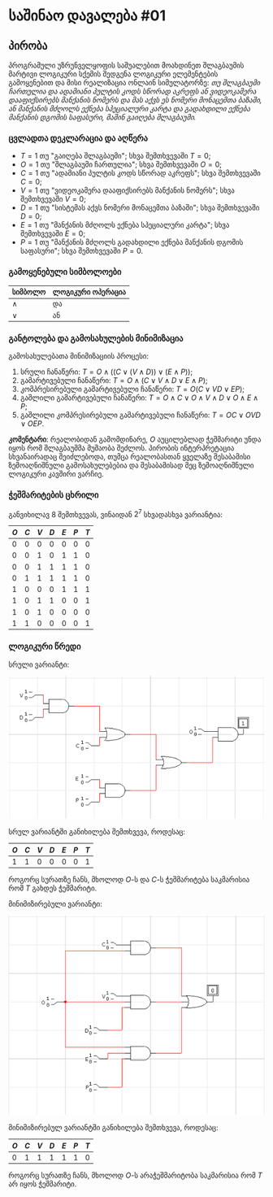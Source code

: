 # საშინაო დავალება #01

## პირობა

პროგრამული უზრუნველყოფის საშუალებით მოახდინეთ შლაგბაუმის მარტივი ლოგიკური სქემის შედგენა ლოგიკური ელემენტების გამოყენებით და მისი რეალიზაცია ონლაინ სიმულატორზე: _თუ შლაგბაუმი ჩართულია და ადამიანი პულტის კოდს სწორად აკრეფს ან ვიდეოკამერა დააფიქსირებს მანქანის ნომერს და მას აქვს ეს ნომერი მონაცემთა ბაზაში, ან მანქანის მძღოლს ექნება სპეციალური კარტა და გადახდილი ექნება მანქანის დგომის საფასური, მაშინ გაიღება შლაგბაუმი._

### ცვლადთა დეკლარაცია და აღწერა

- $T = 1$ თუ "გაიღება შლაგბაუმი"; სხვა შემთხვევაში $T = 0$;
- $O = 1$ თუ "შლაგბაუმი ჩართულია"; სხვა შემთხვევაში $O = 0$;
- $C = 1$ თუ "ადამიანი პულტის კოდს სწორად აკრეფს"; სხვა შემთხვევაში $C = 0$;
- $V = 1$ თუ "ვიდეოკამერა დააფიქსირებს მანქანის ნომერს"; სხვა შემთხვევაში $V = 0$;
- $D = 1$ თუ "სისტემას აქვს ნომერი მონაცემთა ბაზაში"; სხვა შემთხვევაში $D = 0$;
- $E = 1$ თუ "მანქანის მძღოლს ექნება სპეციალური კარტა"; სხვა შემთხვევაში $E = 0$;
- $P = 1$ თუ "მანქანის მძღოლს გადახდილი ექნება მანქანის დგომის საფასური"; სხვა შემთხვევაში $P = 0$.

### გამოყენებული სიმბოლოები

| სიმბოლო | ლოგიკური ოპერაცია |
| ------- | ------------------ |
| $∧$     | და                 |
| $∨$     | ან                 |

### განტოლება და გამოსახულების მინიმიზაცია

გამოსახულებათა მინიმიზაციის პროცესი:

1. სრული ჩანაწერი: $T = O ∧ ((C ∨ (V ∧ D)) ∨ (E ∧ P))$;
2. გამარტივებული ჩანაწერი: $T = O ∧ (C ∨ V ∧ D ∨ E ∧ P)$;
3. კომპრესირებული გამარტივებული ჩანაწერი: $T = O (C ∨ VD ∨ EP)$;
4. გაშლილი გამარტივებული ჩანაწერი: $T = O ∧ C ∨ O ∧ V ∧ D ∨ O ∧ E ∧ P$;
5. გაშლილი კომპრესირებული გამარტივებული ჩანაწერი: $T = OC ∨ OVD ∨ OEP$.

**კომენტარი**: რეალობიდან გამომდინარე, $O$ აუცილებლად ჭეშმარიტი უნდა იყოს რომ შლაგბაუმმა მუშაობა შეძლოს. პირობის ინტერპრეტაცია სხვანაირადაც შეიძლებოდა, თუმცა რეალობასთან ყველაზე შესაბამისი ზემოაღნიშნული გამოსახულებებია და შესაბამისად მეც ზემოაღნიშნული ლოგიკური კავშირი ვარჩიე.

### ჭეშმარიტების ცხრილი

განვიხილავ $8$ შემთხვევას, ვინაიდან $2^{7}$ სხვადასხვა ვარიანტია:

| $O$ | $C$ | $V$ | $D$ | $E$ | $P$ | $T$ |
| --- | --- | --- | --- | --- | --- | --- |
| 0   | 0   | 0   | 0   | 0   | 0   | 0   |
| 0   | 0   | 1   | 0   | 1   | 1   | 0   |
| 0   | 0   | 1   | 1   | 1   | 1   | 0   |
| 0   | 1   | 1   | 1   | 1   | 1   | 0   |
| 1   | 0   | 0   | 0   | 1   | 1   | 1   |
| 1   | 0   | 1   | 1   | 0   | 0   | 1   |
| 1   | 0   | 1   | 0   | 0   | 0   | 0   |
| 1   | 1   | 0   | 0   | 0   | 0   | 1   |

### ლოგიკური წრედი

სრული ვარიანტი:

![სრული](assets/2021-04-11-19-37-51.png)

სრულ ვარიანტში განიხილება შემთხვევა, როდესაც:

| $O$ | $C$ | $V$ | $D$ | $E$ | $P$ | $T$ |
|-----|-----|-----|-----|-----|-----|-----|
| 1   | 1   | 0   | 0   | 0   | 0   | 1   |

როგორც სურათზე ჩანს, მხოლოდ $O$-ს და $C$-ს ჭეშმარიტება საკმარისია რომ $T$ გახდეს ჭეშმარიტი.

მინიმიზირებული ვარიანტი:

![მინიმიზირებული](assets/2021-04-11-19-36-01.png)

მინიმიზირებულ ვარიანტში განიხილება შემთხვევა, როდესაც:

| $O$ | $C$ | $V$ | $D$ | $E$ | $P$ | $T$ |
|-----|-----|-----|-----|-----|-----|-----|
| 0   | 1   | 1   | 1   | 1   | 1   | 0   |

როგორც სურათზე ჩანს, მხოლოდ $O$-ს არაჭეშმარიტობა საკმარისია რომ $T$ არ იყოს ჭეშმარიტი.
